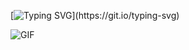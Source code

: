 [![Typing SVG](https://readme-typing-svg.demolab.com?font=Arial&duration=1000&pause=750&color=BC00F7&background=E45FFF00&multiline=true&repeat=false&width=435&height=100&lines=+%E2%80%A2+Junior+Web+Developper+%F0%9F%92%BB;+%E2%80%A2+MMI+Student+in+Champs+sur+Marne+%E2%9C%A8;%E2%80%A2+Baguette+country+citizen+%F0%9F%A5%96;%3E+Hello+World!)](https://git.io/typing-svg)

![GIF](https://media.tenor.com/hZrhcdzuB5EAAAAM/moai.gif)



<!--
**Shaikeerr/Shaikeerr** is a ✨ _special_ ✨ repository because its `README.md` (this file) appears on your GitHub profile.

Here are some ideas to get you started:

- 🔭 I’m currently working on ...
- 🌱 I’m currently learning ...
- 👯 I’m looking to collaborate on ...
- 🤔 I’m looking for help with ...
- 💬 Ask me about ...
- 📫 How to reach me: ...
- 😄 Pronouns: ...
- ⚡ Fun fact: ...
-->
